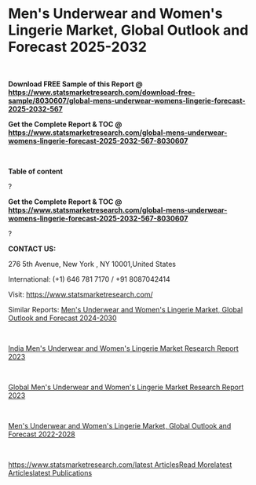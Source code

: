 <h1>Men's Underwear and Women's Lingerie Market, Global Outlook and Forecast 2025-2032</h1><br/><p><strong>Download FREE Sample of this Report @ <a href="https://www.statsmarketresearch.com/download-free-sample/8030607/global-mens-underwear-womens-lingerie-forecast-2025-2032-567">https://www.statsmarketresearch.com/download-free-sample/8030607/global-mens-underwear-womens-lingerie-forecast-2025-2032-567</a></strong></p>
 
 
 
 <div><b>Get the Complete Report & TOC @ <a href="https://www.statsmarketresearch.com/global-mens-underwear-womens-lingerie-forecast-2025-2032-567-8030607">https://www.statsmarketresearch.com/global-mens-underwear-womens-lingerie-forecast-2025-2032-567-8030607</a></b></div>
 
 
 
 <p><br />
 
 <b>Table of content</b></p>
 
 
 
 <p>? </p>
 
 
 
 <div><b>Get the Complete Report & TOC @ <a href="https://www.statsmarketresearch.com/global-mens-underwear-womens-lingerie-forecast-2025-2032-567-8030607">https://www.statsmarketresearch.com/global-mens-underwear-womens-lingerie-forecast-2025-2032-567-8030607</a></b></div>
 
 
 
 <p>? </p>
 
 
 
 <p><b>CONTACT US:</b><br />
 
 276 5th Avenue, New York , NY 10001,United States<br />
 
 International: (+1) 646 781 7170 / +91 8087042414<br />
 
 Visit: <a href="https://www.statsmarketresearch.com/">https://www.statsmarketresearch.com/</a><br />
 
 Similar Reports: <a href="https://www.statsmarketresearch.com/global-mens-underwear-womens-lingerie-forecast-2025-2032-567-8030607">Men&#39;s Underwear and Women&#39;s Lingerie Market, Global Outlook and Forecast 2024-2030</a><br />
 
 <br />
 
 <a href="https://www.statsmarketresearch.com/global-mens-underwear-womens-lingerie-forecast-2025-2032-567-8030607">India Men&#39;s Underwear and Women&#39;s Lingerie Market Research Report 2023</a><br />
 
 <br />
 
 <a href="https://www.statsmarketresearch.com/global-mens-underwear-womens-lingerie-forecast-2025-2032-567-8030607">Global Men&#39;s Underwear and Women&#39;s Lingerie Market Research Report 2023</a><br />
 
 <br />
 
 <a href="https://www.statsmarketresearch.com/global-mens-underwear-womens-lingerie-forecast-2025-2032-567-8030607">Men&#39;s Underwear and Women&#39;s Lingerie Market, Global Outlook and Forecast 2022-2028</a><br />
 
 <br />
 
 <a href="https://gyeongbokgung.com">https://www.statsmarketresearch.com/</a><a href="https://hallyeomaritime.com">latest Articles</a><a href="https://jingwansa.com">Read More</a><a href="https://nguoiviet.jp/">latest Articles</a><a href="https://www.intelmarketresearch.com/">latest Publications</a></p>